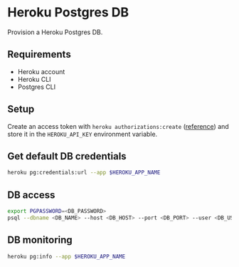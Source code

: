 # Heroku Postgres DB

Provision a Heroku Postgres DB.

## Requirements

- Heroku account
- Heroku CLI
- Postgres CLI

## Setup

Create an access token with `heroku authorizations:create` ([reference](https://help.heroku.com/PBGP6IDE/how-should-i-generate-an-api-key-that-allows-me-to-use-the-heroku-platform-api)) and store it in the `HEROKU_API_KEY` environment variable.

## Get default DB credentials

```bash
heroku pg:credentials:url --app $HEROKU_APP_NAME
```

## DB access

```bash
export PGPASSWORD=<DB_PASSWORD>
psql --dbname <DB_NAME> --host <DB_HOST> --port <DB_PORT> --user <DB_USER>
```

## DB monitoring

```bash
heroku pg:info --app $HEROKU_APP_NAME
```
